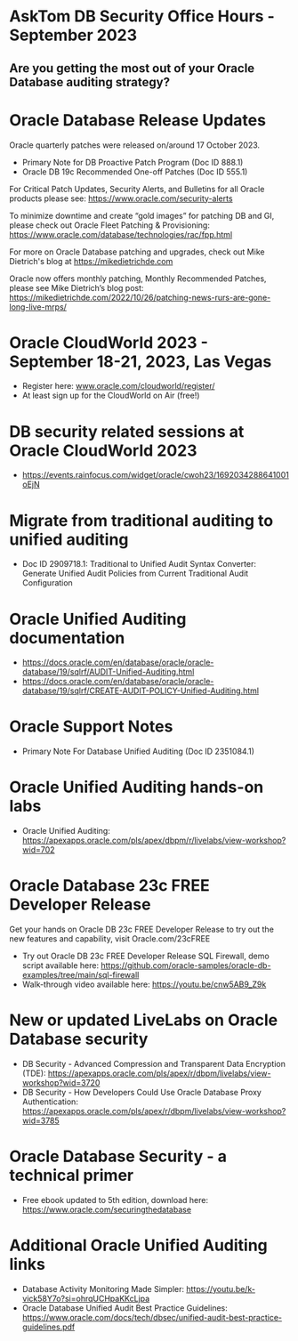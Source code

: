 # AskTom DB Security Office Hours - September 2023

## Are you getting the most out of your Oracle Database auditing strategy?

# 
# Oracle Database Release Updates

Oracle quarterly patches were released on/around 17 October 2023. 
- Primary Note for DB Proactive Patch Program (Doc ID 888.1)
- Oracle DB 19c Recommended One-off Patches (Doc ID 555.1)

For Critical Patch Updates, Security Alerts, and Bulletins for all Oracle products please see:  https://www.oracle.com/security-alerts

To minimize downtime and create “gold images” for patching DB and GI, please check out Oracle Fleet Patching & Provisioning: https://www.oracle.com/database/technologies/rac/fpp.html

For more on Oracle Database patching and upgrades, check out Mike Dietrich's blog at https://mikedietrichde.com

Oracle now offers monthly patching, Monthly Recommended Patches, please see Mike Dietrich’s blog post: https://mikedietrichde.com/2022/10/26/patching-news-rurs-are-gone-long-live-mrps/

# Oracle CloudWorld 2023 - September 18-21, 2023, Las Vegas

- Register here: www.oracle.com/cloudworld/register/
- At least sign up for the CloudWorld on Air (free!)

# DB security related sessions at Oracle CloudWorld 2023

- https://events.rainfocus.com/widget/oracle/cwoh23/1692034288641001oEjN

# Migrate from traditional auditing to unified auditing

- Doc ID 2909718.1: Traditional to Unified Audit Syntax Converter: Generate Unified Audit Policies from Current Traditional Audit Configuration

# Oracle Unified Auditing documentation

- https://docs.oracle.com/en/database/oracle/oracle-database/19/sqlrf/AUDIT-Unified-Auditing.html
- https://docs.oracle.com/en/database/oracle/oracle-database/19/sqlrf/CREATE-AUDIT-POLICY-Unified-Auditing.html

# Oracle Support Notes

- Primary Note For Database Unified Auditing (Doc ID 2351084.1)

# Oracle Unified Auditing hands-on labs

- Oracle Unified Auditing: https://apexapps.oracle.com/pls/apex/dbpm/r/livelabs/view-workshop?wid=702
  
# Oracle Database 23c FREE Developer Release

Get your hands on Oracle DB 23c FREE Developer Release to try out the new features and capability, visit Oracle.com/23cFREE

- Try out Oracle DB 23c FREE Developer Release SQL Firewall, demo script available here: https://github.com/oracle-samples/oracle-db-examples/tree/main/sql-firewall
- Walk-through video available here: https://youtu.be/cnw5AB9_Z9k

# New or updated LiveLabs on Oracle Database security

- DB Security - Advanced Compression and Transparent Data Encryption (TDE): https://apexapps.oracle.com/pls/apex/r/dbpm/livelabs/view-workshop?wid=3720
- DB Security - How Developers Could Use Oracle Database Proxy Authentication: https://apexapps.oracle.com/pls/apex/r/dbpm/livelabs/view-workshop?wid=3785

# Oracle Database Security - a technical primer

- Free ebook updated to 5th edition, download here: https://www.oracle.com/securingthedatabase

# Additional Oracle Unified Auditing links

- Database Activity Monitoring Made Simpler: https://youtu.be/k-vick58Y7o?si=ohrqUCHpaKKcLjpa 
- Oracle Database Unified Audit Best Practice Guidelines: https://www.oracle.com/docs/tech/dbsec/unified-audit-best-practice-guidelines.pdf





